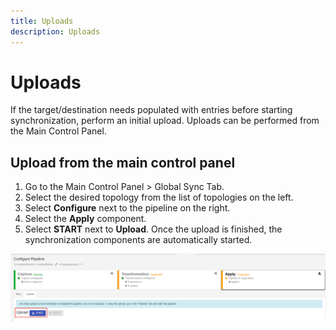 ```yaml
---
title: Uploads
description: Uploads
---
```


# Uploads

If the target/destination needs populated with entries before starting synchronization, perform an initial upload. Uploads can be performed from the Main Control Panel.

## Upload from the main control panel

1. Go to the Main Control Panel > Global Sync Tab.
1. Select the desired topology from the list of topologies on the left.
1. Select **Configure** next to the pipeline on the right.
1. Select the **Apply** component.
1. Select **START** next to **Upload**. Once the upload is finished, the synchronization components are automatically started.

![Start an Upload](./media/image89.png)

